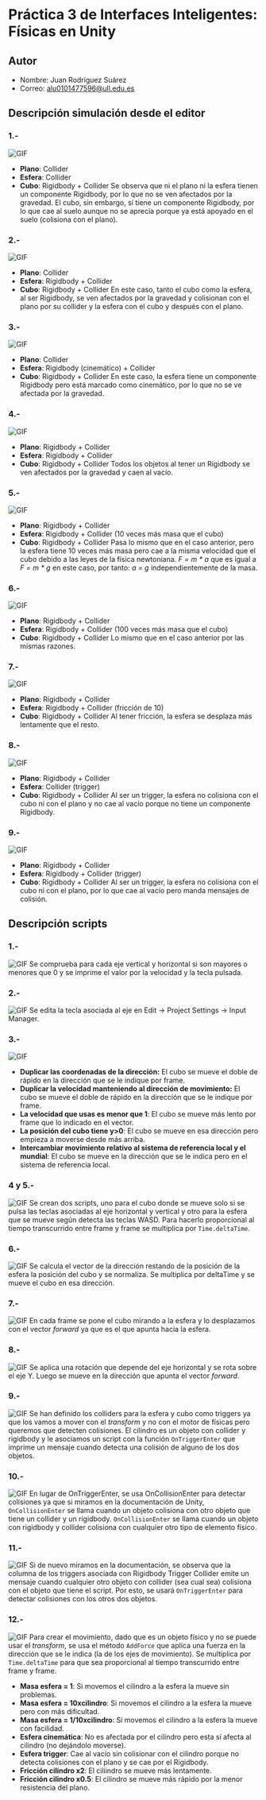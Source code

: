 # Práctica 3 de Interfaces Inteligentes: Físicas en Unity
## Autor
* Nombre: Juan Rodríguez Suárez
* Correo: alu0101477596@ull.edu.es
## Descripción simulación desde el editor
### 1.-
![GIF](./assets/first.gif)
* **Plano**: Collider
* **Esfera**: Collider
* **Cubo**: Rigidbody + Collider
Se observa que ni el plano ni la esfera tienen un componente Rigidbody, por lo que no se ven afectados por la gravedad. El cubo, sin embargo, sí tiene un componente Rigidbody, por lo que cae al suelo aunque no se aprecia porque ya está apoyado en el suelo (colisiona con el plano).
### 2.-
![GIF](./assets/second.gif)
* **Plano**: Collider
* **Esfera**: Rigidbody + Collider
* **Cubo**: Rigidbody + Collider
En este caso, tanto el cubo como la esfera, al ser Rigidbody, se ven afectados por la gravedad y colisionan con el plano por su collider y la esfera con el cubo y después con el plano.
### 3.-
![GIF](./assets/third.gif)
* **Plano**: Collider
* **Esfera**: Rigidbody (cinemático) + Collider
* **Cubo**: Rigidbody + Collider
En este caso, la esfera tiene un componente Rigidbody pero está marcado como cinemático, por lo que no se ve afectada por la gravedad.
### 4.-
![GIF](./assets/fourth.gif)
* **Plano**: Rigidbody + Collider
* **Esfera**: Rigidbody + Collider
* **Cubo**: Rigidbody + Collider
Todos los objetos al tener un Rigidbody se ven afectados por la gravedad y caen al vacío.
### 5.-
![GIF](./assets/fifth.gif)
* **Plano**: Rigidbody + Collider
* **Esfera**: Rigidbody + Collider (10 veces más masa que el cubo)
* **Cubo**: Rigidbody + Collider
Pasa lo mismo que en el caso anterior, pero la esfera tiene 10 veces más masa pero cae a la misma velocidad que el cubo debido a las leyes de la física newtoniana. *F = m * a* que es igual a *F = m * g* en este caso, por tanto: *a = g* independientemente de la masa.
### 6.-
![GIF](./assets/sixth.gif)
* **Plano**: Rigidbody + Collider
* **Esfera**: Rigidbody + Collider (100 veces más masa que el cubo)
* **Cubo**: Rigidbody + Collider
Lo mismo que en el caso anterior por las mismas razones.
### 7.-
![GIF](./assets/seventh.gif)
* **Plano**: Rigidbody + Collider
* **Esfera**: Rigidbody + Collider (fricción de 10)
* **Cubo**: Rigidbody + Collider
Al tener fricción, la esfera se desplaza más lentamente que el resto.
### 8.-
![GIF](./assets/eighth.gif)
* **Plano**: Rigidbody + Collider
* **Esfera**: Collider (trigger)
* **Cubo**: Rigidbody + Collider
Al ser un trigger, la esfera no colisiona con el cubo ni con el plano y no cae al vacío porque no tiene un componente Rigidbody.
### 9.-
![GIF](./assets/ninth.gif)
* **Plano**: Rigidbody + Collider
* **Esfera**: Rigidbody + Collider (trigger)
* **Cubo**: Rigidbody + Collider
Al ser un trigger, la esfera no colisiona con el cubo ni con el plano, por lo que cae al vacío pero manda mensajes de colisión.
## Descripción scripts
### 1.-
![GIF](./assets/first_script.gif)
Se comprueba para cada eje vertical y horizontal si son mayores o menores que 0 y se imprime el valor por la velocidad y la tecla pulsada.
### 2.-
![GIF](./assets/second_script.gif)
Se edita la tecla asociada al eje en Edit -> Project Settings -> Input Manager.
### 3.-
![GIF](./assets/third_script.gif)
* **Duplicar las coordenadas de la dirección:** El cubo se mueve el doble de rápido en la dirección que se le indique por frame.
* **Duplicar la velocidad manteniendo al dirección de movimiento:** El cubo se mueve el doble de rápido en la dirección que se le indique por frame.
* **La velocidad que usas es menor que 1**: El cubo se mueve más lento por frame que lo indicado en el vector.
* **La posición del cubo tiene y>0**: El cubo se mueve en esa dirección pero empieza a moverse desde más arriba.
* **Intercambiar movimiento relativo al sistema de referencia local y el mundial**: El cubo se mueve en la dirección que se le indica pero en el sistema de referencia local.
### 4 y 5.-
![GIF](./assets/fourth_fifth_script.gif)
Se crean dos scripts, uno para el cubo donde se mueve solo si se pulsa las teclas asociadas al eje horizontal y vertical y otro para la esfera que se mueve según detecta las teclas WASD. Para hacerlo proporcional al tiempo transcurrido entre frame y frame se multiplica por `Time.deltaTime`.
### 6.-
![GIF](./assets/sixth_script.gif)
Se calcula el vector de la dirección restando de la posición de la esfera la posición del cubo y se normaliza. Se multiplica por deltaTime y se mueve el cubo en esa dirección.
### 7.-
![GIF](./assets/seventh_script.gif)
En cada frame se pone el cubo mirando a la esfera y lo desplazamos con el vector *forward* ya que es el que apunta hacia la esfera.
### 8.-
![GIF](./assets/eighth_script.gif)
Se aplica una rotación que depende del eje horizontal y se rota sobre el eje Y. Luego se mueve en la dirección que apunta el vector *forward*.
### 9.-
![GIF](./assets/ninth_script.gif)
Se han definido los colliders para la esfera y cubo como triggers ya que los vamos a mover con el *transform* y no con el motor de físicas pero queremos que detecten colisiones. El cilindro es un objeto con collider y rigidbody y le asociamos un script con la función `OnTriggerEnter` que imprime un mensaje cuando detecta una colisión de alguno de los dos objetos.
### 10.-
![GIF](./assets/tenth_script.gif)
En lugar de OnTriggerEnter, se usa OnCollisionEnter para detectar colisiones ya que si miramos en la documentación de Unity, `OnCollisionEnter` se llama cuando un objeto colisiona con otro objeto que tiene un collider y un rigidbody. `OnCollisionEnter` se llama cuando un objeto con rigidbody y collider colisiona con cualquier otro tipo de elemento físico.
### 11.-
![GIF](./assets/eleventh_script.gif)
Si de nuevo miramos en la documentación, se observa que la columna de los triggers asociada con Rigidbody Trigger Collider emite un mensaje cuando cualquier otro objeto con collider (sea cual sea) colisiona con el objeto que tiene el script. Por esto, se usará `OnTriggerEnter` para detectar colisiones con los otros dos objetos.
### 12.-
![GIF](./assets/twelfth_script.gif)
Para crear el movimiento, dado que es un objeto físico y no se puede usar el *transform*, se usa el método `AddForce` que aplica una fuerza en la dirección que se le indica (la de los ejes de movimiento). Se multiplica por `Time.deltaTime` para que sea proporcional al tiempo transcurrido entre frame y frame.
* **Masa esfera = 1**: Si movemos el cilindro a la esfera la mueve sin problemas.
* **Masa esfera = 10xcilindro**: Si movemos el cilindro a la esfera la mueve pero con más dificultad.
* **Masa esfera = 1/10xcilindro**: Si movemos el cilindro a la esfera la mueve con facilidad.
* **Esfera cinemática**: No es afectada por el cilindro pero esta sí afecta al cilindro (no dejándolo moverse).
* **Esfera trigger**: Cae al vacío sin colisionar con el cilindro porque no detecta colisiones con el plano y se cae por el Rigidbody.
* **Fricción cilindro x2**: El ciliindro se mueve más lentamente.
* **Fricción cilindro x0.5**: El cilindro se mueve más rápido por la menor resistencia del plano.